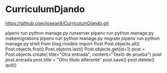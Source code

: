 # CurriculumDjando

https://github.com/josean9/CurriculumDjando.git

pipenv run python manage.py runserver
pipenv run python manage.py makemigrations
pipenv run python manage.py migrate
pipenv run python manage.py shell
from blog.models import Post
Post.objects.all()
Post.objects.first()
Post.objects.last()
Post.objects.get(id=1)
post = Post.objects.create(
    title="Otra entrada", content="Texto de prueba")
post
post.entrada
post.title = "Otro título diferente"
post.save()
post.delete()
quit()
